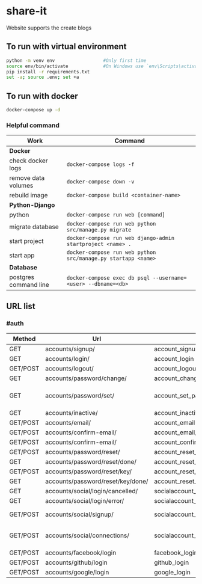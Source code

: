 # share-it
Website supports the create blogs

## To run with virtual environment

```bash
python -m venv env                  #Only first time
source env/bin/activate             #On Windows use `env\Scripts\activate`
pip install -r requirements.txt
set -a; source .env; set +a
```

## To run with docker
```bash
docker-compose up -d
```

### Helpful command

| Work                  | Command                                                       |
| --------------------- | ------------------------------------------------------------- |
| **Docker**            |                                                               |
| check docker logs     | `docker-compose logs -f`                                      |
| remove data volumes   | `docker-compose down -v`                                      |
| rebuild image         | `docker-compose build <container-name>`                       |
| **Python-Django**     |                                                               |
| python                | `docker-compose run web [command]`                            |
| migrate database      | `docker-compose run web python src/manage.py migrate`         |
| start project         | `docker-compose run web django-admin startproject <name> .`   |
| start app             | `docker-compose run web python src/manage.py startapp <name>` |
| **Database**          |                                                               | 
| postgres command line | `docker-compose exec db psql --username=<user> --dbname=<db>` |


## URL list

### #auth
| Method   | Url                               | Name                                 | Note                    |
| -------- | --------------------------------- | ------------------------------------ | ----------------------- |
| GET      | accounts/signup/                  | account_signup                       |                         |
| GET      | accounts/login/                   | account_login                        |                         |
| GET/POST | accounts/logout/                  | account_logout                       |                         |
| GET      | accounts/password/change/         | account_change_password              |                         |
| GET      | accounts/password/set/            | account_set_password                 | Set password for social |
| GET      | accounts/inactive/                | account_inactive                     |                         |
| GET/POST | accounts/email/                   | account_email                        |                         |
| GET/POST | accounts/confirm-email/           | account_email_verification_sent      |                         |
| GET/POST | accounts/confirm-email/<key>      | account_confirm_email                |                         |
| GET/POST | accounts/password/reset/          | account_reset_password               |                         |
| GET      | accounts/password/reset/done/     | account_reset_password_done          |                         |
| GET/POST | accounts/password/reset/key/<key> | account_reset_password_from_key      |                         |
| GET      | accounts/password/reset/key/done/ | account_reset_password_from_key_done |                         |
| GET      | accounts/social/login/cancelled/  | socialaccount_login_cancelled        |                         |
| GET      | accounts/social/login/error/      | socialaccount_login_error            |                         |
| GET/POST | accounts/social/signup/           | socialaccount_signup                 | Setting username        |
| GET/POST | accounts/social/connections/      | socialaccount_connections            | Crud 3rd party accounts | 
| GET/POST | accounts/facebook/login           | facebook_login                       |                         |
| GET/POST | accounts/github/login             | github_login                         |                         |
| GET/POST | accounts/google/login             | google_login                         |                         |